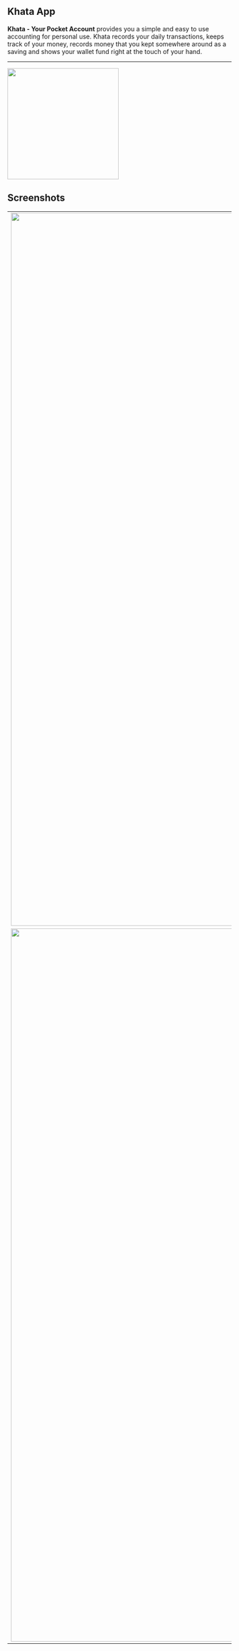 ## Khata App

<b>Khata - Your Pocket Account</b> provides you a simple and easy to use accounting for personal use. Khata records your daily transactions, keeps track of your money, records money that you kept somewhere around as a saving and shows your wallet fund right at the touch of your hand.

---
[<img src="https://github.com/l3lackcurtains/KhataApp/raw/master/docs/images/google-play-badge.png" width="250" />](https://play.google.com/store/apps/details?id=com.crumet.khataapp)

## Screenshots

|                                                                                                             |                                                                                                             |                                                                                                             |
| :---------------------------------------------------------------------------------------------------------: | :---------------------------------------------------------------------------------------------------------: | :---------------------------------------------------------------------------------------------------------: |
| <img width="1604" src="https://github.com/l3lackcurtains/KhataApp/raw/master/docs/images/Screenshot_1.png"> | <img width="1604" src="https://github.com/l3lackcurtains/KhataApp/raw/master/docs/images/Screenshot_2.png"> | <img width="1604" src="https://github.com/l3lackcurtains/KhataApp/raw/master/docs/images/Screenshot_3.png"> |
| <img width="1604" src="https://github.com/l3lackcurtains/KhataApp/raw/master/docs/images/Screenshot_4.png"> | <img width="1604" src="https://github.com/l3lackcurtains/KhataApp/raw/master/docs/images/Screenshot_5.png"> |                                                                                                             |
